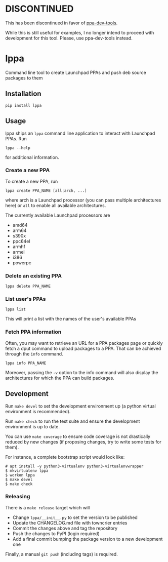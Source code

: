# DISCONTINUED

This has been discontinued in favor of
[ppa-dev-tools](https://code.launchpad.net/~bryce/ppa-dev-tools/+git/ppa-dev-tools-1).

While this is still useful for examples, I no longer intend to proceed with
development for this tool. Please, use ppa-dev-tools instead.

# lppa

Command line tool to create Launchpad PPAs and push deb source packages to them

## Installation

```
pip install lppa
```

## Usage

lppa ships an `lppa` command line application to interact with Launchpad PPAs.
Run

```
lppa --help
```

for additional information.

### Create a new PPA

To create a new PPA, run

```
lppa create PPA_NAME [all|arch, ...]
```

where arch is a Launchpad processor (you can pass multiple architectures here)
or `all` to enable all available architectures.

The currently available Launchpad processors are

- amd64
- arm64
- s390x
- ppc64el
- armhf
- armel
- i386
- powerpc

### Delete an existing PPA

```
lppa delete PPA_NAME
```

### List user's PPAs

```
lppa list
```

This will print a list with the names of the user's available PPAs

### Fetch PPA information

Often, you may want to retrieve an URL for a PPA packages page or quickly fetch
a dput command to upload packages to a PPA. That can be achieved through the
`info` command.

```
lppa info PPA_NAME
```

Moreover, passing the `-v` option to the info command will also display the
architectures for which the PPA can build packages.

## Development

Run `make devel` to set the development environment up (a python virtual
environment is recommended).

Run `make check` to run the test suite and ensure the development environment
is up to date.

You can use `make coverage` to ensure code coverage is not drastically reduced
by new changes (if proposing changes, try to write some tests for them).

For instance, a complete bootstrap script would look like:

```
# apt install -y python3-virtualenv python3-virtualenvwrapper
$ mkvirtualenv lppa
$ workon lppa
$ make devel
$ make check
```

### Releasing

There is a `make release` target which will

- Change `lppa/__init__.py` to set the version to be published
- Update the CHANGELOG.md file with towncrier entries
- Commit the changes above and tag the repository
- Push the changes to PyPI (login required)
- Add a final commit bumping the package version to a new development one

Finally, a manual `git push` (including tags) is required.
